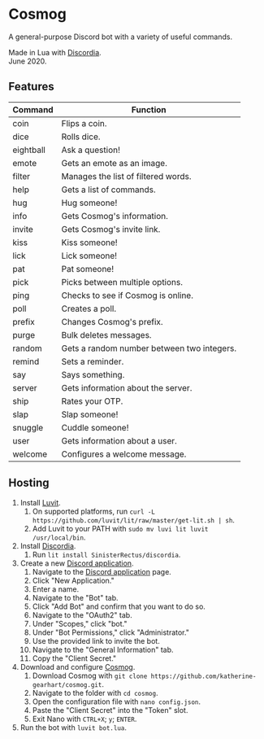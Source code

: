 # Cosmog
A general-purpose Discord bot with a variety of useful commands.

Made in Lua with [Discordia](https://github.com/SinisterRectus/Discordia/wiki).<br>
June 2020.

## Features
Command | Function
------- | --------
coin | Flips a coin.
dice | Rolls dice.
eightball | Ask a question!
emote | Gets an emote as an image.
filter | Manages the list of filtered words.
help | Gets a list of commands.
hug | Hug someone!
info | Gets Cosmog's information.
invite | Gets Cosmog's invite link.
kiss | Kiss someone!
lick | Lick someone!
pat | Pat someone!
pick | Picks between multiple options.
ping | Checks to see if Cosmog is online.
poll | Creates a poll.
prefix | Changes Cosmog's prefix.
purge | Bulk deletes messages.
random | Gets a random number between two integers.
remind | Sets a reminder.
say | Says something.
server | Gets information about the server.
ship | Rates your OTP.
slap | Slap someone!
snuggle | Cuddle someone!
user | Gets information about a user.
welcome | Configures a welcome message.

## Hosting
1. Install [Luvit](https://luvit.io/install.html).
    1. On supported platforms, run `curl -L https://github.com/luvit/lit/raw/master/get-lit.sh | sh`.
    1. Add Luvit to your PATH with `sudo mv luvi lit luvit /usr/local/bin`.
1. Install [Discordia](https://github.com/SinisterRectus/Discordia/wiki/Installing-Discordia).
    1. Run `lit install SinisterRectus/discordia`.
1. Create a new [Discord application](https://discord.com/developers/applications).
    1. Navigate to the [Discord application](https://discord.com/developers/applications) page.
    1. Click "New Application."
    1. Enter a name.
    1. Navigate to the "Bot" tab.
    1. Click "Add Bot" and confirm that you want to do so.
    1. Navigate to the "OAuth2" tab.
    1. Under "Scopes," click "bot."
    1. Under "Bot Permissions," click "Administrator."
    1. Use the provided link to invite the bot.
    1. Navigate to the "General Information" tab.
    1. Copy the "Client Secret."
1. Download and configure [Cosmog](https://github.com/katherine-gearhart/cosmog.git).
    1. Download Cosmog with `git clone https://github.com/katherine-gearhart/cosmog.git`.
    1. Navigate to the folder with `cd cosmog`.
    1. Open the configuration file with `nano config.json`.
    1. Paste the "Client Secret" into the "Token" slot.
    1. Exit Nano with `CTRL+X`; `y`; `ENTER`.
1. Run the bot with `luvit bot.lua`.

